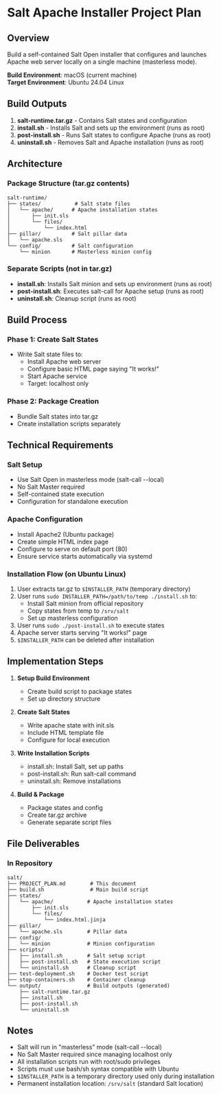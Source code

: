 # Salt Apache Installer Project Plan

## Overview
Build a self-contained Salt Open installer that configures and launches Apache web server locally on a single machine (masterless mode).

**Build Environment**: macOS (current machine)  
**Target Environment**: Ubuntu 24.04 Linux

## Build Outputs
1. **salt-runtime.tar.gz** - Contains Salt states and configuration
2. **install.sh** - Installs Salt and sets up the environment (runs as root)
3. **post-install.sh** - Runs Salt states to configure Apache (runs as root)
4. **uninstall.sh** - Removes Salt and Apache installation (runs as root)

## Architecture

### Package Structure (tar.gz contents)
```
salt-runtime/
├── states/           # Salt state files
│   └── apache/      # Apache installation states
│       ├── init.sls
│       └── files/
│           └── index.html
├── pillar/          # Salt pillar data
│   └── apache.sls
└── config/          # Salt configuration
    └── minion       # Masterless minion config
```

### Separate Scripts (not in tar.gz)
- **install.sh**: Installs Salt minion and sets up environment (runs as root)
- **post-install.sh**: Executes salt-call for Apache setup (runs as root)
- **uninstall.sh**: Cleanup script (runs as root)

## Build Process

### Phase 1: Create Salt States
- Write Salt state files to:
  - Install Apache web server
  - Configure basic HTML page saying "It works!"
  - Start Apache service
  - Target: localhost only

### Phase 2: Package Creation
- Bundle Salt states into tar.gz
- Create installation scripts separately

## Technical Requirements

### Salt Setup
- Use Salt Open in masterless mode (salt-call --local)
- No Salt Master required
- Self-contained state execution
- Configuration for standalone execution

### Apache Configuration
- Install Apache2 (Ubuntu package)
- Create simple HTML index page
- Configure to serve on default port (80)
- Ensure service starts automatically via systemd

### Installation Flow (on Ubuntu Linux)
1. User extracts tar.gz to `$INSTALLER_PATH` (temporary directory)
2. User runs `sudo INSTALLER_PATH=/path/to/temp ./install.sh` to:
   - Install Salt minion from official repository
   - Copy states from temp to `/srv/salt`
   - Set up masterless configuration
3. User runs `sudo ./post-install.sh` to execute states
4. Apache server starts serving "It works!" page
5. `$INSTALLER_PATH` can be deleted after installation

## Implementation Steps

1. **Setup Build Environment**
   - Create build script to package states
   - Set up directory structure

2. **Create Salt States**
   - Write apache state with init.sls
   - Include HTML template file
   - Configure for local execution

3. **Write Installation Scripts**
   - install.sh: Install Salt, set up paths
   - post-install.sh: Run salt-call command
   - uninstall.sh: Remove installations

4. **Build & Package**
   - Package states and config
   - Create tar.gz archive
   - Generate separate script files

## File Deliverables

### In Repository
```
salt/
├── PROJECT_PLAN.md        # This document
├── build.sh               # Main build script
├── states/
│   └── apache/           # Apache installation states
│       ├── init.sls
│       └── files/
│           └── index.html.jinja
├── pillar/
│   └── apache.sls        # Pillar data
├── config/
│   └── minion            # Minion configuration
├── scripts/
│   ├── install.sh        # Salt setup script
│   ├── post-install.sh   # State execution script
│   └── uninstall.sh      # Cleanup script
├── test-deployment.sh    # Docker test script
├── stop-containers.sh    # Container cleanup
└── output/               # Build outputs (generated)
    ├── salt-runtime.tar.gz
    ├── install.sh
    ├── post-install.sh
    └── uninstall.sh
```

## Notes
- Salt will run in "masterless" mode (salt-call --local)
- No Salt Master required since managing localhost only
- All installation scripts run with root/sudo privileges
- Scripts must use bash/sh syntax compatible with Ubuntu
- `$INSTALLER_PATH` is a temporary directory used only during installation
- Permanent installation location: `/srv/salt` (standard Salt location)